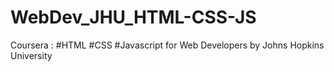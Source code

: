 # WebDev_JHU_HTML-CSS-JS
Coursera : #HTML #CSS #Javascript for Web Developers by Johns Hopkins University

